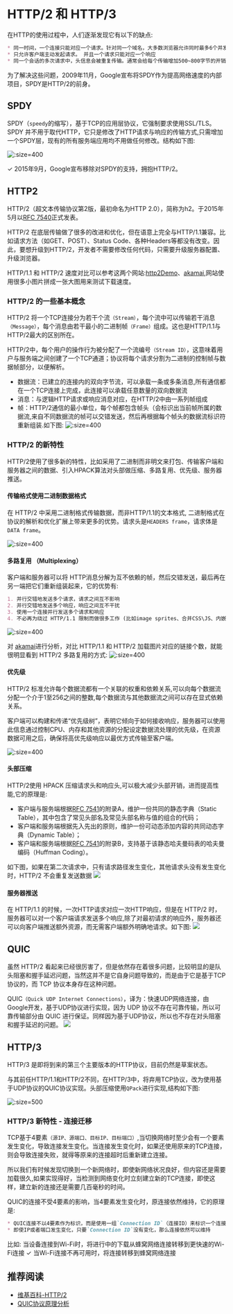 # HTTP/2 和 HTTP/3
在HTTP的使用过程中，人们逐渐发现它有以下的缺点:
```markdown
* 同一时间，一个连接只能对应一个请求。针对同一个域名，大多数浏览器允许同时最多6个并发连接
* 只允许客户端主动发起请求。 并且一个请求只能对应一个响应
* 同一个会话的多次请求中，头信息会被重复传输。通常会给每个传输增加500~800字节的开销，如果使用 Cookie，增加的开销有时会达到上千字节
```

为了解决这些问题，2009年11月，Google宣布将SPDY作为提高网络速度的内部项目，SPDY是HTTP/2的前身。

## SPDY
SPDY（`speedy`的缩写），基于TCP的应用层协议，它强制要求使用SSL/TLS。SPDY 并不用于取代HTTP，它只是修改了HTTP请求与响应的传输方式,只需增加一个SPDY层，现有的所有服务端应用均不用做任何修改。结构如下图:

![](imgs/network_124.jpg ':size=400')

✓ 2015年9月，Google宣布移除对SPDY的支持，拥抱HTTP/2。

## HTTP2
HTTP/2（超文本传输协议第2版，最初命名为HTTP 2.0），简称为h2。于2015年5月以[RFC 7540](https://datatracker.ietf.org/doc/html/rfc7540)正式发表。

HTTP/2 在底层传输做了很多的改进和优化，但在语意上完全与HTTP/1.1兼容。比如请求方法（如GET、POST）、Status Code、各种Headers等都没有改变。因此，要想升级到HTTP/2，开发者不需要修改任何代码，只需要升级服务器配置、升级浏览器。

HTTP/1.1 和 HTTP/2 速度对比可以参考这两个网站:[http2Demo](http://www.http2demo.io/)、[akamai](https://http2.akamai.com/demo),网站使用很多小图片拼成一张大图用来测试下载速度。

### HTTP/2 的一些基本概念
HTTP/2 将一个TCP连接分为若干个流`（Stream）`，每个流中可以传输若干消息`（Message）`，每个消息由若干最小的二进制帧`（Frame）`组成。这也是HTTP/1.1与HTTP/2最大的区别所在。

HTTP/2中，每个用户的操作行为被分配了一个流编号`（Stream ID）`，这意味着用户与服务端之间创建了一个TCP通道；协议将每个请求分割为二进制的控制帧与数据帧部分，以便解析。

* 数据流：已建立的连接内的双向字节流，可以承载一条或多条消息,所有通信都在一个TCP连接上完成，此连接可以承载任意数量的双向数据流
* 消息：与逻辑HTTP请求或响应消息对应，在HTTP/2中由一系列帧组成
* 帧：HTTP/2通信的最小单位，每个帧都包含帧头（会标识出当前帧所属的数据流,来自不同数据流的帧可以交错发送，然后再根据每个帧头的数据流标识符重新组装.如下图:
    ![](imgs/network_125.jpg ':size=400')

### HTTP/2 的新特性
HTTP/2使用了很多新的特性，比如采用了二进制而非明文来打包、传输客户端和服务器之间的数据、引入HPACK算法对头部做压缩、多路复用、优先级、服务器推送。

#### 传输格式使用二进制数据格式
在  HTTP/2 中采用二进制格式传输数据，而非HTTP/1.1的文本格式, 二进制格式在协议的解析和优化扩展上带来更多的优势。请求头是`HEADERS frame`，请求体是`DATA frame`。

![](imgs/network_126.jpg ':size=400')

#### 多路复用 （Multiplexing）
客户端和服务器可以将 HTTP消息分解为互不依赖的帧，然后交错发送，最后再在另一端把它们重新组装起来，它的优势有:
```markdown
1. 并行交错地发送多个请求，请求之间互不影响
2. 并行交错地发送多个响应，响应之间互不干扰
3. 使用一个连接并行发送多个请求和响应
4. 不必再为绕过 HTTP/1.1 限制而做很多工作 (比如image sprites、合并CSS\JS、内嵌CSS\JS\Base64图片、域名分片等)
```
![](imgs/network_127.jpg ':size=400')

对 [akamai](https://http2.akamai.com/demo)进行分析，对比 HTTP/1.1 和 HTTP/2 加载图片对应的链接个数，就能很明显看到 HTTP/2 多路复用的方式:
![](imgs/network_128.jpg ':size=400')

#### 优先级
HTTP/2 标准允许每个数据流都有一个关联的权重和依赖关系,可以向每个数据流分配一个介于1至256之间的整数,每个数据流与其他数据流之间可以存在显式依赖关系。

客户端可以构建和传递“优先级树”，表明它倾向于如何接收响应，服务器可以使用此信息通过控制CPU、内存和其他资源的分配设定数据流处理的优先级，在资源数据可用之后，确保将高优先级响应以最优方式传输至客户端。

![](imgs/network_129.jpg ':size=400')

#### 头部压缩
HTTP/2使用 HPACK 压缩请求头和响应头,可以极大减少头部开销，进而提高性能,它的原理是:
* 客户端与服务端根据[RFC 7541](https://datatracker.ietf.org/doc/html/rfc7541)的附录A，维护一份共同的静态字典（Static Table），其中包含了常见头部名及常见头部名称与值的组合的代码；
* 客户端和服务端根据先入先出的原则，维护一份可动态添加内容的共同动态字典（Dynamic Table）；
* 客户端和服务端根据[RFC 7541](https://datatracker.ietf.org/doc/html/rfc7541)的附录B，支持基于该静态哈夫曼码表的哈夫曼编码（Huffman Coding）。

如下图，如果在第二次请求中，只有请求路径发生变化，其他请求头没有发生变化时，HTTP/2 不会重复发送数据
![](imgs/network_130.jpg)

#### 服务器推送
在 HTTP/1.1 的时候，一次HTTP请求对应一次HTTP响应，但是在 HTTP/2 时，服务器可以对一个客户端请求发送多个响应,除了对最初请求的响应外，服务器还可以向客户端推送额外资源，而无需客户端额外明确地请求。如下图:
![](imgs/network_131.jpg)

## QUIC
虽然 HTTP/2 看起来已经很厉害了，但是依然存在着很多问题，比较明显的是队头阻塞和握手延迟问题，当然这并不是它自身问题导致的，而是由于它是基于TCP协议的，而 TCP 协议本身存在这种问题。

QUIC`（Quick UDP Internet Connections）`，译为：快速UDP网络连接，由Google开发，基于UDP协议进行实现，因为 UDP 协议不存在可靠传输，所以可靠传输部分由 QUIC 进行保证。同样因为基于UDP协议，所以也不存在对头阻塞和握手延迟的问题。
![](imgs/network_132.jpg)

## HTTP/3
HTTP/3 是即将到来的第三个主要版本的HTTP协议，目前仍然是草案状态。

与其前任HTTP/1.1和HTTP/2不同，在HTTP/3中，将弃用TCP协议，改为使用基于UDP协议的QUIC协议实现。头部压缩使用`QPack`进行实现,结构如下图:

![](imgs/network_133.jpg ':size=500')


### HTTP/3 新特性 - 连接迁移
TCP基于4要素`（源IP、源端口、目标IP、目标端口）`,当切换网络时至少会有一个要素发生变化，导致连接发生变化。当连接发生变化时，如果还使用原来的TCP连接，则会导致连接失败，就得等原来的连接超时后重新建立连接。

所以我们有时候发现切换到一个新网络时，即使新网络状况良好，但内容还是需要加载很久,如果实现得好，当检测到网络变化时立刻建立新的TCP连接，即使这样，建立新的连接还是需要几百毫秒的时间。

QUIC的连接不受4要素的影响，当4要素发生变化时，原连接依然维持，它的原理是:
```markdown
* QUIC连接不以4要素作为标识，而是使用一组`Connection ID`（连接ID）来标识一个连接
* 即使IP或者端口发生变化，只要`Connection ID`没有变化，那么连接依然可以维持
```

比如: 当设备连接到Wi-Fi时，将进行中的下载从蜂窝网络连接转移到更快速的Wi-Fi连接
✓ 当Wi-Fi连接不再可用时，将连接转移到蜂窝网络连接 


## 推荐阅读
* [维基百科-HTTP/2](https://zh.wikipedia.org/wiki/HTTP/2#HTTP/2%E4%B8%8ESPDY%E7%9A%84%E6%AF%94%E8%BE%83)
* [QUIC协议原理分析](https://zhuanlan.zhihu.com/p/32553477)
